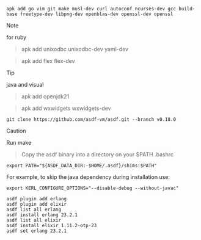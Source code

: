 ```
apk add go vim git make musl-dev curl autoconf ncurses-dev gcc build-base freetype-dev libpng-dev openblas-dev openssl-dev openssl
```

> [!NOTE]
> for ruby

> apk add unixodbc unixodbc-dev yaml-dev

> apk add flex flex-dev

> [!TIP]
> java and visual

> apk add openjdk21

> apk add wxwidgets wxwidgets-dev
```
git clone https://github.com/asdf-vm/asdf.git --branch v0.18.0
```
> [!CAUTION]
> Run make

> Copy the asdf binary into a directory on your $PATH
.bashrc
```
export PATH="${ASDF_DATA_DIR:-$HOME/.asdf}/shims:$PATH"
```
For example, to skip the java dependency during installation use:
```
export KERL_CONFIGURE_OPTIONS="--disable-debug --without-javac"
```
```
asdf plugin add erlang
asdf plugin add elixir
asdf list all erlang
asdf install erlang 23.2.1
asdf list all elixir
asdf install elixir 1.11.2-otp-23
asdf set erlang 23.2.1
```
